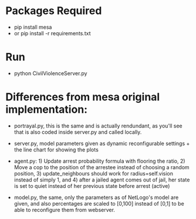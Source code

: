 # Packages Required
- pip install mesa
- or pip install -r requirements.txt

# Run
- python CivilViolenceServer.py

# Differences from mesa original implementation:

- portrayal.py, this is the same and is actually rendundant, as you'll see that is also coded inside server.py and called locally.

- server.py, model parameters given as dynamic reconfigurable settings + the line chart for showing the plots

- agent.py:
        1) Update arrest probability formula with flooring the ratio,
        2) Move a cop to the position of the arrestee instead of choosing a random position,
        3) update_neighbours should work for radius=self.vision instead of simply 1, and
        4) after a jailed agent comes out of jail, her state is set to quiet instead of her previous state before arrest (active)
        
 - model.py, the same, only the parameters as of NetLogo's model are given, and also percentages are scaled to [0,100] instead of [0,1]
  to be able to reconfigure them from webserver.
